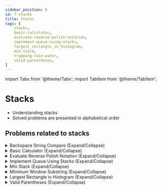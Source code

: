 ```yaml
---
sidebar_position: 6
id: f-stacks
title: Stacks 
tags: [
    stacks,
    basic-calculator,
    evaluate-reverse-polish-notation,
    implement-queue-using-stacks, 
    largest_rectangle_in_histogram,
    min-stack,
    trapping-rain-water,
    valid-parentheses,
]
---
```


import Tabs from '@theme/Tabs';
import TabItem from '@theme/TabItem';

# Stacks 

- Understanding stacks 
- Solved problems are presented in alphabetical order

## Problems related to stacks 

<details> 
<summary> Backspace String Compare (Expand/Collapse) </summary> 

### [↗ See LeetCode Problem #844](https://leetcode.com/problems/backspace-string-compare/)

<Tabs>
<TabItem value="java" label="Java">

```java showLineNumbers
public class Solution {
    public static void main(String[] args) {
        System.out.println("Hello, world!");
    }
}
```

</TabItem>
</Tabs>

</details>

<details> 
<summary> Basic Calculator (Expand/Collapse) </summary> 

### [↗ See LeetCode Problem #224](https://leetcode.com/problems/basic-calculator/)

<Tabs>
<TabItem value="java" label="Java">

```java showLineNumbers
public class Solution {
    public static void main(String[] args) {
        System.out.println("Hello, world!");
    }
}
```

</TabItem>
</Tabs>

</details>

<details> 
<summary> Evaluate Reverse Polish Notation (Expand/Collapse) </summary> 

### [↗ See LeetCode Problem #150](https://leetcode.com/problems/evaluate-reverse-polish-notation/)

<Tabs>
<TabItem value="java" label="Java">

```java showLineNumbers
public class Solution {
    public static void main(String[] args) {
        System.out.println("Hello, world!");
    }
}
```

</TabItem>
</Tabs>

</details>



<details> 
<summary> Implement Queue Using Stacks (Expand/Collapse) </summary> 

### [↗ See LeetCode Problem #232](https://leetcode.com/problems/implement-queue-using-stacks/)

<Tabs>
<TabItem value="java" label="Java">

```java showLineNumbers
public class Solution {
    public static void main(String[] args) {
        System.out.println("Hello, world!");
    }
}
```

</TabItem>
</Tabs>

</details>

<details> 
<summary> Min Stack (Expand/Collapse) </summary> 

### [↗ See LeetCode Problem #155](https://leetcode.com/problems/min-stack/)

<Tabs>
<TabItem value="java" label="Java">

```java showLineNumbers
public class Solution {
    public static void main(String[] args) {
        System.out.println("Hello, world!");
    }
}
```

</TabItem>
</Tabs>

</details>

<details> 
<summary> Minimum Window Substring (Expand/Collapse) </summary> 

### [↗ See LeetCode Problem #76](https://leetcode.com/problems/minimum-window-substring/)

<Tabs>
<TabItem value="java" label="Java">

```java showLineNumbers
public class Solution {
    public static void main(String[] args) {
        System.out.println("Hello, world!");
    }
}
```

</TabItem>
</Tabs>

</details>

<details> 
<summary> Largest Rectangle in Histogram (Expand/Collapse) </summary> 

### [↗ See LeetCode Problem #84](https://leetcode.com/problems/largest-rectangle-in-histogram/)

<Tabs>
<TabItem value="java" label="Java">

```java showLineNumbers
public class Solution {
    public static void main(String[] args) {
        System.out.println("Hello, world!");
    }
}
```

</TabItem>
</Tabs>

</details>

<details> 
<summary> Valid Parentheses (Expand/Collapse) </summary> 

### [↗ See LeetCode Problem #20](https://leetcode.com/problems/valid-parentheses/)

<Tabs>
<TabItem value="java" label="Java">

```java showLineNumbers
public class Solution {
    public static void main(String[] args) {
        System.out.println("Hello, world!");
    }
}
```

</TabItem>
</Tabs>

</details>